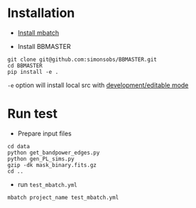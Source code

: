 # Installation

- [Install mbatch](https://github.com/simonsobs/mbatch#installing)

- Install BBMASTER
```
git clone git@github.com:simonsobs/BBMASTER.git
cd BBMASTER
pip install -e .
```
`-e` option will install local src with [development/editable mode](https://setuptools.pypa.io/en/latest/userguide/development_mode.html)

# Run test
- Prepare input files
```
cd data
python get_bandpower_edges.py
python gen_PL_sims.py
gzip -dk mask_binary.fits.gz
cd ..
```

- run `test_mbatch.yml`
```
mbatch project_name test_mbatch.yml
```
